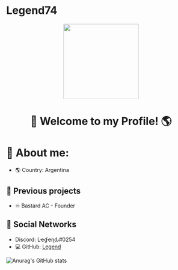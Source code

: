 # Legend74
<div id="header" align="center">
    <img src="https://media.discordapp.net/attachments/1086881404371087411/1087571916702887996/e7f2c16e4e1ae464d7c886cb7785202e.png?width=942&height=683" width="200" />
    <h1 align="center">👋    Welcome to my Profile! 🌎</h1>
</div>

#                🔎 About me:


- 🌎 Country: Argentina

## 👋 Previous projects
- ♾️ Bastard AC - Founder

  
## 📀 Social Networks

- Discord: Lҽɠҽɳԃ#0254
- 💻 GitHub: [Legend](https://github.com/Legend074)

<!-- Social icons section -->


![Anurag's GitHub stats](https://github-readme-stats.vercel.app/api?username=Legend074&show_icons=true&theme=radical)









